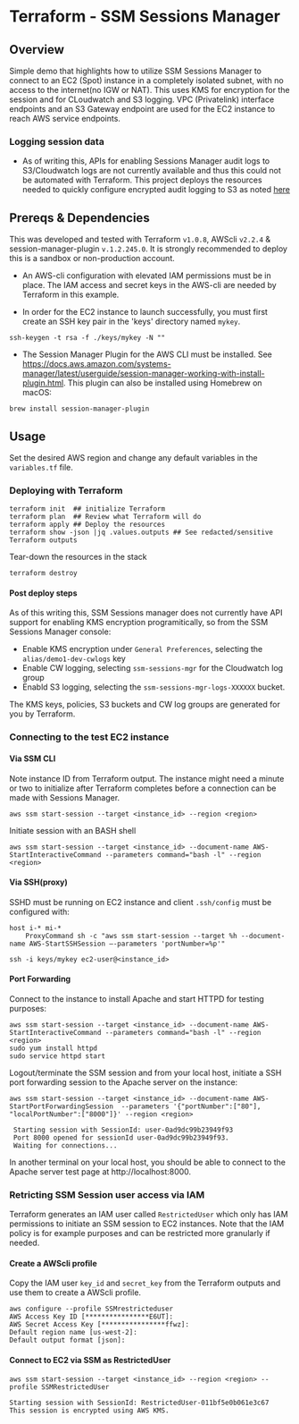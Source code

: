 # Terraform - SSM Sessions Manager

## Overview

Simple demo that highlights how to utilize SSM Sessions Manager to connect to an EC2 (Spot) instance in a completely isolated subnet, with no access to the internet(no IGW or NAT). This uses KMS for encryption for the session and for CLoudwatch and S3 logging.  VPC (Privatelink) interface endpoints and an S3 Gateway endpoint are used for the EC2 instance to reach AWS service endpoints.

### Logging session data
- As of writing this, APIs for enabling Sessions Manager audit logs to S3/Cloudwatch logs are not currently available and thus this could not be automated with Terraform. This project deploys the resources needed to quickly configure encrypted audit logging to S3 as noted [here](https://docs.aws.amazon.com/systems-manager/latest/userguide/session-manager-logging.html)  


## Prereqs & Dependencies

This was developed and tested with Terraform `v1.0.8`, AWScli `v2.2.4` & session-manager-plugin `v.1.2.245.0`. It is strongly recommended to deploy this is a sandbox or non-production account.

* An AWS-cli configuration with elevated IAM permissions must be in place. The IAM access and secret keys in the AWS-cli are needed by Terraform in this example.

* In order for the EC2 instance to launch successfully, you must first create an SSH key pair in the 'keys' directory named `mykey`.

```
ssh-keygen -t rsa -f ./keys/mykey -N ""
```

* The Session Manager Plugin for the AWS CLI must be installed. See https://docs.aws.amazon.com/systems-manager/latest/userguide/session-manager-working-with-install-plugin.html. This plugin can also be installed using Homebrew on macOS: 
```
brew install session-manager-plugin
```

## Usage

Set the desired AWS region and change any default variables in the `variables.tf` file.

### Deploying with Terraform
```
terraform init  ## initialize Terraform
terraform plan  ## Review what Terraform will do
terraform apply ## Deploy the resources
terraform show -json |jq .values.outputs ## See redacted/sensitive Terraform outputs
```
Tear-down the resources in the stack
```
terraform destroy
```

#### Post deploy steps
As of this writing this, SSM Sessions manager does not currently have API support for enabling KMS encryption programitically, so from the SSM Sessions Manager console:
* Enable KMS encryption under `General Preferences`, selecting the `alias/demo1-dev-cwlogs` key
* Enable CW logging, selecting `ssm-sessions-mgr` for the Cloudwatch log group
* Enabld S3 logging, selecting the `ssm-sessions-mgr-logs-XXXXXX` bucket.

The KMS keys, policies, S3 buckets and CW log groups are generated for you by Terraform. 

### Connecting to the test EC2 instance
#### Via SSM CLI
Note instance ID from Terraform output. The instance might need a minute or two to initialize after Terraform completes before a connection can be made with Sessions Manager.

```
aws ssm start-session --target <instance_id> --region <region>
```
Initiate session with an BASH shell
```
aws ssm start-session --target <instance_id> --document-name AWS-StartInteractiveCommand --parameters command="bash -l" --region <region>
```
#### Via SSH(proxy)
SSHD must be running on EC2 instance and client `.ssh/config`  must be configured with:
```
host i-* mi-*
    ProxyCommand sh -c "aws ssm start-session --target %h --document-name AWS-StartSSHSession —-parameters 'portNumber=%p'"
```

```
ssh -i keys/mykey ec2-user@<instance_id>
```

#### Port Forwarding
Connect to the instance to install Apache and start HTTPD for testing purposes:
```
aws ssm start-session --target <instance_id> --document-name AWS-StartInteractiveCommand --parameters command="bash -l" --region <region>
sudo yum install httpd
sudo service httpd start
```
Logout/terminate the SSM session and from your local host, initiate a SSH port forwarding session to the Apache server on the instance:
```
aws ssm start-session --target <instance_id> --document-name AWS-StartPortForwardingSession  --parameters '{"portNumber":["80"], "localPortNumber":["8000"]}' --region <region>

 Starting session with SessionId: user-0ad9dc99b23949f93
 Port 8000 opened for sessionId user-0ad9dc99b23949f93.
 Waiting for connections...
```
In another terminal on your local host, you should be able to connect to the Apache server test page at http://localhost:8000.

### Retricting SSM Session user access via IAM
Terraform generates an IAM user called `RestrictedUser` which only has IAM permissions to initiate an SSM session to EC2 instances. Note that the IAM policy is for example purposes and can be restricted more granularly if needed.

#### Create a AWScli profile
Copy the IAM user `key_id` and `secret_key` from the Terraform outputs and use them to create a AWScli profile.
```
aws configure --profile SSMrestricteduser
AWS Access Key ID [****************E6UT]:
AWS Secret Access Key [****************ffwz]:
Default region name [us-west-2]:
Default output format [json]:
```

#### Connect to EC2 via SSM as RestrictedUser
```
aws ssm start-session --target <instance_id> --region <region> --profile SSMRestrictedUser

Starting session with SessionId: RestrictedUser-011bf5e0b061e3c67
This session is encrypted using AWS KMS.

```
